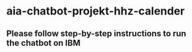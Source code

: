 # aia-chatbot-projekt-hhz-calender

## Please follow step-by-step instructions to run the chatbot on IBM
